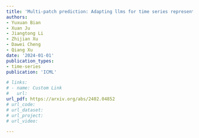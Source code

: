 ```yaml
---
title: 'Multi-patch prediction: Adapting llms for time series representation learning'
authors:
- Yuxuan Bian
- Xuan Ju
- Jiangtong Li
- Zhijian Xu
- Dawei Cheng
- Qiang Xu
date: '2024-01-01'
publication_types:
- time-series
publication: 'ICML'

# links:
# - name: Custom Link
#   url: 
url_pdf: https://arxiv.org/abs/2402.04852
# url_code: 
# url_dataset: 
# url_project: 
# url_video: 

---
```

